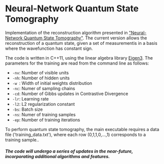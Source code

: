 # Neural-Network Quantum State Tomography
Implementation of the reconstruction algorithm presented in ["Neural-Network Quantum State Tomography"][1]. The current version allows the reconstruction of a quantum state, given a set of measurementis in a basis where the wavefunction has constant sign. 

The code is written in C++11, using the linear algebra library [Eigen3][2]. The parameters for the training are read from the command line as follows:

* `-nv`: Number of visible units
* `-nh`: Number of hidden units
* `-w `: Width of initial weights distribution
* `-nc`: Numer of sampling chains
* `-cd`: Number of Gibbs updates in Contrastive Divergence
* `-lr`: Learning rate
* `-l2`: L2 regularization constant
* `-bs`: Batch size
* `-ns`: Numer of training samples
* `-ep`: Number of training iterations 

To perform quantum state tomography, the main executable requires a data file ('training_data.txt'), where each row (0,1,1,0,...,1) corresponds to a training sample..


[1]: https://arxiv.org/abs/1703.05334 "nnqst"
[2]: https://eigen.tuxfamily.org

##### The code will undergo a series of updates in the near-future, incorporating additional algorithms and features.


